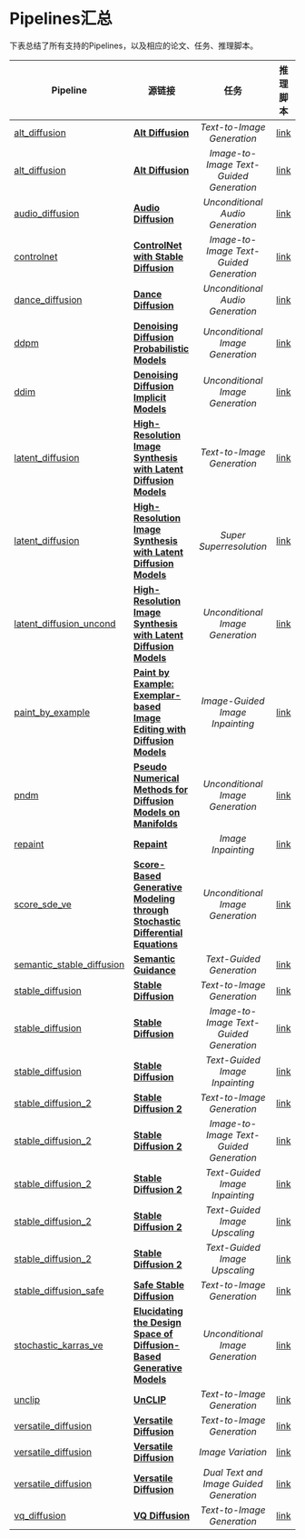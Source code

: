 # Pipelines汇总

下表总结了所有支持的Pipelines，以及相应的论文、任务、推理脚本。

| Pipeline                                                                                                                      | 源链接                                                                                                                       | 任务 | 推理脚本
|-------------------------------------------------------------------------------------------------------------------------------|------------------------------------------------------------------------------------------------------------------------------|:---:|:---:|
| [alt_diffusion](https://github.com/PaddlePaddle/PaddleNLP/tree/develop/ppdiffusers/ppdiffusers/pipelines/alt_diffusion)                 | [**Alt Diffusion**](https://arxiv.org/abs/2211.06679)   | *Text-to-Image Generation* |  [link](https://github.com/PaddlePaddle/PaddleNLP/tree/develop/ppdiffusers/examples/inference/text_to_image_generation-alt_diffusion.py)
| [alt_diffusion](https://github.com/PaddlePaddle/PaddleNLP/tree/develop/ppdiffusers/ppdiffusers/pipelines/alt_diffusion)                 | [**Alt Diffusion**](https://arxiv.org/abs/2211.06679)   | *Image-to-Image Text-Guided Generation* |  [link](https://github.com/PaddlePaddle/PaddleNLP/tree/develop/ppdiffusers/examples/inference/image_to_image_text_guided_generation-alt_diffusion.py)
| [audio_diffusion](https://github.com/PaddlePaddle/PaddleNLP/tree/develop/ppdiffusers/ppdiffusers/pipelines/audio_diffusion)                 | [**Audio Diffusion**](https://github.com/teticio/audio-diffusion)   | *Unconditional Audio Generation* |  [link](https://github.com/PaddlePaddle/PaddleNLP/tree/develop/ppdiffusers/examples/inference/unconditional_audio_generation-audio_diffusion.py)
| [controlnet](https://github.com/PaddlePaddle/PaddleNLP/tree/develop/ppdiffusers/ppdiffusers/pipelines/stable_diffusion/controlnet)                 | [**ControlNet with Stable Diffusion**](https://arxiv.org/abs/2302.05543)   | *Image-to-Image Text-Guided Generation* |  [link](https://github.com/PaddlePaddle/PaddleNLP/tree/develop/ppdiffusers/examples/inference/image_to_image_text_guided_generation-controlnet.py)
| [dance_diffusion](https://github.com/PaddlePaddle/PaddleNLP/tree/develop/ppdiffusers/ppdiffusers/pipelines/dance_diffusion)                 | [**Dance Diffusion**](https://github.com/Harmonai-org/sample-generator)                                                      | *Unconditional Audio Generation* |  [link](https://github.com/PaddlePaddle/PaddleNLP/tree/develop/ppdiffusers/examples/inference/unconditional_audio_generation-dance_diffusion.py)
| [ddpm](https://github.com/PaddlePaddle/PaddleNLP/tree/develop/ppdiffusers/ppdiffusers/pipelines/ddpm)                                       | [**Denoising Diffusion Probabilistic Models**](https://arxiv.org/abs/2006.11239)                                             | *Unconditional Image Generation* |  [link](https://github.com/PaddlePaddle/PaddleNLP/tree/develop/ppdiffusers/examples/inference/unconditional_image_generation-ddpm.py)
| [ddim](https://github.com/PaddlePaddle/PaddleNLP/tree/develop/ppdiffusers/ppdiffusers/pipelines/ddim)                                       | [**Denoising Diffusion Implicit Models**](https://arxiv.org/abs/2010.02502)                                                  | *Unconditional Image Generation* | [link](https://github.com/PaddlePaddle/PaddleNLP/tree/develop/ppdiffusers/examples/inference/unconditional_image_generation-ddim.py)
| [latent_diffusion](https://github.com/PaddlePaddle/PaddleNLP/tree/develop/ppdiffusers/ppdiffusers/pipelines/latent_diffusion)               | [**High-Resolution Image Synthesis with Latent Diffusion Models**](https://arxiv.org/abs/2112.10752)                         | *Text-to-Image Generation* | [link](https://github.com/PaddlePaddle/PaddleNLP/tree/develop/ppdiffusers/examples/inference/text_to_image_generation-latent_diffusion.py)
| [latent_diffusion](https://github.com/PaddlePaddle/PaddleNLP/tree/develop/ppdiffusers/ppdiffusers/pipelines/latent_diffusion)               | [**High-Resolution Image Synthesis with Latent Diffusion Models**](https://arxiv.org/abs/2112.10752)                         | *Super Superresolution* | [link](https://github.com/PaddlePaddle/PaddleNLP/tree/develop/ppdiffusers/examples/inference/super_resolution-latent_diffusion.py)
| [latent_diffusion_uncond](https://github.com/PaddlePaddle/PaddleNLP/tree/develop/ppdiffusers/ppdiffusers/pipelines/latent_diffusion_uncond) | [**High-Resolution Image Synthesis with Latent Diffusion Models**](https://arxiv.org/abs/2112.10752)                         | *Unconditional Image Generation* | [link](https://github.com/PaddlePaddle/PaddleNLP/tree/develop/ppdiffusers/examples/inference/unconditional_image_generation-latent_diffusion_uncond.py)
| [paint_by_example](https://github.com/PaddlePaddle/PaddleNLP/tree/develop/ppdiffusers/ppdiffusers/pipelines/paint_by_example)                                       | [**Paint by Example: Exemplar-based Image Editing with Diffusion Models**](https://arxiv.org/abs/2211.13227)                           | *Image-Guided Image Inpainting* | [link](https://github.com/PaddlePaddle/PaddleNLP/tree/develop/ppdiffusers/examples/inference/image_guided_image_inpainting-paint_by_example.py)
| [pndm](https://github.com/PaddlePaddle/PaddleNLP/tree/develop/ppdiffusers/ppdiffusers/pipelines/pndm)                                       | [**Pseudo Numerical Methods for Diffusion Models on Manifolds**](https://arxiv.org/abs/2202.09778)                           | *Unconditional Image Generation* | [link](https://github.com/PaddlePaddle/PaddleNLP/tree/develop/ppdiffusers/examples/inference/unconditional_image_generation-pndm.py)
| [repaint](https://github.com/PaddlePaddle/PaddleNLP/tree/develop/ppdiffusers/ppdiffusers/pipelines/repaint)                 | [**Repaint**](https://arxiv.org/abs/2201.09865)                                                      | *Image Inpainting* |  [link](https://github.com/PaddlePaddle/PaddleNLP/tree/develop/ppdiffusers/examples/inference/image_inpainting-repaint.py)
| [score_sde_ve](https://github.com/PaddlePaddle/PaddleNLP/tree/develop/ppdiffusers/ppdiffusers/pipelines/score_sde_ve)                       | [**Score-Based Generative Modeling through Stochastic Differential Equations**](https://openreview.net/forum?id=PxTIG12RRHS) | *Unconditional Image Generation* | [link](https://github.com/PaddlePaddle/PaddleNLP/tree/develop/ppdiffusers/examples/inference/unconditional_image_generation-score_sde_ve.py)
| [semantic_stable_diffusion](https://github.com/PaddlePaddle/PaddleNLP/tree/develop/ppdiffusers/ppdiffusers/pipelines/semantic_stable_diffusion)                | [**Semantic Guidance**](https://arxiv.org/abs/2301.12247)                                            | *Text-Guided Generation* | [link](https://github.com/PaddlePaddle/PaddleNLP/tree/develop/ppdiffusers/examples/inference/text_guided_generation-semantic_stable_diffusion.py)
| [stable_diffusion](https://github.com/PaddlePaddle/PaddleNLP/tree/develop/ppdiffusers/ppdiffusers/pipelines/stable_diffusion)                | [**Stable Diffusion**](https://stability.ai/blog/stable-diffusion-public-release)                                            | *Text-to-Image Generation* | [link](https://github.com/PaddlePaddle/PaddleNLP/tree/develop/ppdiffusers/examples/inference/text_to_image_generation-stable_diffusion.py)
| [stable_diffusion](https://github.com/PaddlePaddle/PaddleNLP/tree/develop/ppdiffusers/ppdiffusers/pipelines/stable_diffusion)               | [**Stable Diffusion**](https://stability.ai/blog/stable-diffusion-public-release)                                            | *Image-to-Image Text-Guided Generation* | [link](https://github.com/PaddlePaddle/PaddleNLP/tree/develop/ppdiffusers/examples/inference/image_to_image_text_guided_generation-stable_diffusion.py)
| [stable_diffusion](https://github.com/PaddlePaddle/PaddleNLP/tree/develop/ppdiffusers/ppdiffusers/pipelines/stable_diffusion)                 | [**Stable Diffusion**](https://stability.ai/blog/stable-diffusion-public-release)                                            | *Text-Guided Image Inpainting* | [link](https://github.com/PaddlePaddle/PaddleNLP/tree/develop/ppdiffusers/examples/inference/text_guided_image_inpainting-stable_diffusion.py)
| [stable_diffusion_2](https://github.com/PaddlePaddle/PaddleNLP/tree/develop/ppdiffusers/ppdiffusers/pipelines/stable_diffusion)                | [**Stable Diffusion 2**](https://stability.ai/blog/stable-diffusion-v2-release)                                            | *Text-to-Image Generation* | [link](https://github.com/PaddlePaddle/PaddleNLP/tree/develop/ppdiffusers/examples/inference/text_to_image_generation-stable_diffusion_2.py)
| [stable_diffusion_2](https://github.com/PaddlePaddle/PaddleNLP/tree/develop/ppdiffusers/ppdiffusers/pipelines/stable_diffusion)               | [**Stable Diffusion 2**](https://stability.ai/blog/stable-diffusion-v2-release)                                            | *Image-to-Image Text-Guided Generation* | [link](https://github.com/PaddlePaddle/PaddleNLP/tree/develop/ppdiffusers/examples/inference/image_to_image_text_guided_generation-stable_diffusion_2.py)
| [stable_diffusion_2](https://github.com/PaddlePaddle/PaddleNLP/tree/develop/ppdiffusers/ppdiffusers/pipelines/stable_diffusion)                 | [**Stable Diffusion 2**](https://stability.ai/blog/stable-diffusion-v2-release)                                            | *Text-Guided Image Inpainting* | [link](https://github.com/PaddlePaddle/PaddleNLP/tree/develop/ppdiffusers/examples/inference/text_guided_image_inpainting-stable_diffusion_2.py)
| [stable_diffusion_2](https://github.com/PaddlePaddle/PaddleNLP/tree/develop/ppdiffusers/ppdiffusers/pipelines/stable_diffusion)                 | [**Stable Diffusion 2**](https://stability.ai/blog/stable-diffusion-v2-release)                                            | *Text-Guided Image Upscaling* | [link](https://github.com/PaddlePaddle/PaddleNLP/tree/develop/ppdiffusers/examples/inference/text_guided_image_upscaling-stable_diffusion_2.py)
| [stable_diffusion_2](https://github.com/PaddlePaddle/PaddleNLP/tree/develop/ppdiffusers/ppdiffusers/pipelines/stable_diffusion)                 | [**Stable Diffusion 2**](https://stability.ai/blog/stable-diffusion-v2-release)                                            | *Text-Guided Image Upscaling* | [link](https://github.com/PaddlePaddle/PaddleNLP/tree/develop/ppdiffusers/examples/inference/text_guided_image_upscaling-stable_diffusion_2.py)
| [stable_diffusion_safe](https://github.com/PaddlePaddle/PaddleNLP/tree/develop/ppdiffusers/ppdiffusers/pipelines/stable_diffusion_safe)                 | [**Safe Stable Diffusion**](https://arxiv.org/abs/2211.05105)                                                      | *Text-to-Image Generation* |  [link](https://github.com/PaddlePaddle/PaddleNLP/tree/develop/ppdiffusers/examples/inference/text_to_image_generation-stable_diffusion_safe.py)
| [stochastic_karras_ve](https://github.com/PaddlePaddle/PaddleNLP/tree/develop/ppdiffusers/ppdiffusers/pipelines/stochastic_karras_ve)       | [**Elucidating the Design Space of Diffusion-Based Generative Models**](https://arxiv.org/abs/2206.00364)                    | *Unconditional Image Generation* | [link](https://github.com/PaddlePaddle/PaddleNLP/tree/develop/ppdiffusers/examples/inference/unconditional_image_generation-stochastic_karras_ve.py)
| [unclip](https://github.com/PaddlePaddle/PaddleNLP/tree/develop/ppdiffusers/ppdiffusers/pipelines/unclip)                 | [**UnCLIP**](https://arxiv.org/abs/2204.06125)                                                      | *Text-to-Image Generation* |  [link](https://github.com/PaddlePaddle/PaddleNLP/tree/develop/ppdiffusers/examples/inference/text_to_image_generation-unclip.py)
| [versatile_diffusion](https://github.com/PaddlePaddle/PaddleNLP/tree/develop/ppdiffusers/ppdiffusers/pipelines/versatile_diffusion)                 | [**Versatile Diffusion**](https://arxiv.org/abs/2211.08332)                                                      | *Text-to-Image Generation* |  [link](https://github.com/PaddlePaddle/PaddleNLP/tree/develop/ppdiffusers/examples/inference/text_to_image_generation-versatile_diffusion.py)
| [versatile_diffusion](https://github.com/PaddlePaddle/PaddleNLP/tree/develop/ppdiffusers/ppdiffusers/pipelines/versatile_diffusion)                 | [**Versatile Diffusion**](https://arxiv.org/abs/2211.08332)                                                      | *Image Variation* |  [link](https://github.com/PaddlePaddle/PaddleNLP/tree/develop/ppdiffusers/examples/inference/image_variation-versatile_diffusion.py)
| [versatile_diffusion](https://github.com/PaddlePaddle/PaddleNLP/tree/develop/ppdiffusers/ppdiffusers/pipelines/versatile_diffusion)                 | [**Versatile Diffusion**](https://arxiv.org/abs/2211.08332)                                                      | *Dual Text and Image Guided Generation* |  [link](https://github.com/PaddlePaddle/PaddleNLP/tree/develop/ppdiffusers/examples/inference/dual_text_and_image_guided_generation-versatile_diffusion.py)
| [vq_diffusion](https://github.com/PaddlePaddle/PaddleNLP/tree/develop/ppdiffusers/ppdiffusers/pipelines/vq_diffusion)                 | [**VQ Diffusion**](https://arxiv.org/abs/2111.14822)                                                      | *Text-to-Image Generation* |  [link](https://github.com/PaddlePaddle/PaddleNLP/tree/develop/ppdiffusers/examples/inference/text_to_image_generation-vq_diffusion.py)
